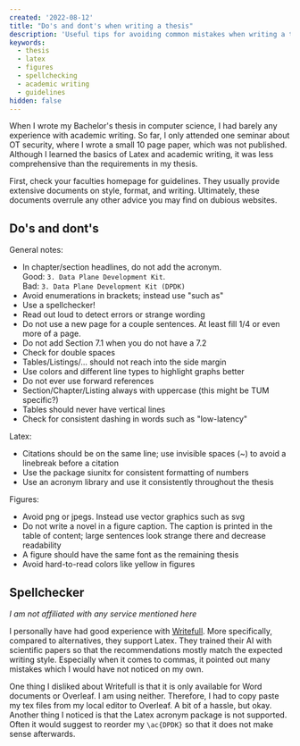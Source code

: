 ```yaml
---
created: '2022-08-12'
title: "Do's and dont's when writing a thesis"
description: 'Useful tips for avoiding common mistakes when writing a thesis. Includes recommendations for writing, formatting, figures and Latex.'
keywords:
  - thesis
  - latex
  - figures
  - spellchecking
  - academic writing
  - guidelines
hidden: false
---
```


When I wrote my Bachelor's thesis in computer science, I had barely any experience with
academic writing. So far, I only attended one seminar about OT security, where I wrote a
small 10 page paper, which was not published. Although I learned the basics of Latex and
academic writing, it was less comprehensive than the requirements in my thesis.

First, check your faculties homepage for guidelines. They usually provide extensive
documents on style, format, and writing. Ultimately, these documents overrule any other
advice you may find on dubious websites.

## Do's and dont's

General notes:

- In chapter/section headlines, do not add the acronym.  
  Good: `3. Data Plane Development Kit`.  
  Bad: `3. Data Plane Development Kit (DPDK)`
- Avoid enumerations in brackets; instead use "such as"
- Use a spellchecker!
- Read out loud to detect errors or strange wording
- Do not use a new page for a couple sentences. At least fill 1/4 or even more of a page.
- Do not add Section 7.1 when you do not have a 7.2
- Check for double spaces
- Tables/Listings/... should not reach into the side margin
- Use colors and different line types to highlight graphs better
- Do not ever use forward references
- Section/Chapter/Listing always with uppercase (this might be TUM specific?)
- Tables should never have vertical lines
- Check for consistent dashing in words such as "low-latency"

Latex:

- Citations should be on the same line; use invisible spaces (~) to avoid a linebreak
  before a citation
- Use the package siunitx for consistent formatting of numbers
- Use an acronym library and use it consistently throughout the thesis

Figures:

- Avoid png or jpegs. Instead use vector graphics such as svg
- Do not write a novel in a figure caption. The caption is printed in the table of
  content; large sentences look strange there and decrease readability
- A figure should have the same font as the remaining thesis
- Avoid hard-to-read colors like yellow in figures

## Spellchecker

_I am not affiliated with any service mentioned here_

I personally have had good experience with
[Writefull](https://www.writefull.com/writefull-for-overleaf). More specifically, compared
to alternatives, they support Latex. They trained their AI with scientific papers so that
the recommendations mostly match the expected writing style. Especially when it comes to
commas, it pointed out many mistakes which I would have not noticed on my own.

One thing I disliked about Writefull is that it is only available for Word documents or
Overleaf. I am using neither. Therefore, I had to copy paste my tex files from my local
editor to Overleaf. A bit of a hassle, but okay. Another thing I noticed is that the Latex
acronym package is not supported. Often it would suggest to reorder my `\ac{DPDK}` so that
it does not make sense afterwards.
